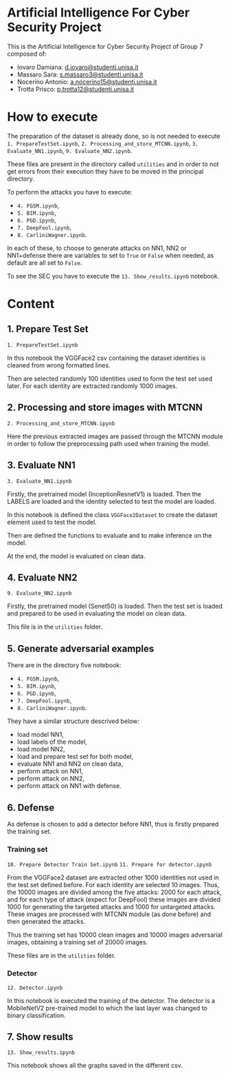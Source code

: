 # Artificial Intelligence For Cyber Security Project

This is the Artificial Intelligence for Cyber Security Project of Group 7 composed of:

- Iovaro Damiana: d.iovaro@studenti.unisa.it
- Massaro Sara: s.massaro3@studenti.unisa.it
- Nocerino Antonio: a.nocerino15@studenti.unisa.it
- Trotta Prisco: p.trotta12@studenti.unisa.it

# How to execute

The preparation of the dataset is already done, so is not needed to execute `1. PrepareTestSet.ipynb`, `2. Processing_and_store_MTCNN.ipynb`, `3. Evaluate_NN1.ipynb`, `9. Evaluate_NN2.ipynb`.

These files are present in the directory called `utilities` and in order to not get errors from their execution they have to be moved in the principal directory.

To perform the attacks you have to execute:

- `4. FGSM.ipynb`,
- `5. BIM.ipynb`,
- `6. PGD.ipynb`,
- `7. DeepFool.ipynb`,
- `8. CarliniWagner.ipynb`.

In each of these, to choose to generate attacks on NN1, NN2 or NN1+defense there are variables to set to `True` or `False` when needed, as default are all set to `False`.

To see the SEC you have to execute the `13. Show_results.ipynb` notebook.

# Content

## 1. Prepare Test Set

`1. PrepareTestSet.ipynb`

In this notebook the VGGFace2 csv containing the dataset identities is cleaned from wrong formatted lines.

Then are selected randomly 100 identities used to form the test set used later. For each identity are extracted randomly 1000 images.

## 2. Processing and store images with MTCNN

`2. Processing_and_store_MTCNN.ipynb`

Here the previous extracted images are passed through the MTCNN module in order to follow the preprocessing path used when training the model.

## 3. Evaluate NN1

`3. Evaluate_NN1.ipynb`

Firstly, the pretrained model (InceptionResnetV1) is loaded. Then the LABELS are loaded and the identity selected to test the model are loaded.

In this notebook is defined the class `VGGFace2Dataset` to create the dataset element used to test the model.

Then are defined the functions to evaluate and to make inference on the model.

At the end, the model is evaluated on clean data.

## 4. Evaluate NN2

`9. Evaluate_NN2.ipynb`

Firstly, the pretrained model (Senet50) is loaded. Then the test set is loaded and prepared to be used in evaluating the model on clean data.

This file is in the `utilities` folder.

## 5. Generate adversarial examples

There are in the directory five notebook:

- `4. FGSM.ipynb`,
- `5. BIM.ipynb`,
- `6. PGD.ipynb`,
- `7. DeepFool.ipynb`,
- `8. CarliniWagner.ipynb`.

They have a similar structure descrived below:

- load model NN1,
- load labels of the model,
- load model NN2,
- load and prepare test set for both model,
- evaluate NN1 and NN2 on clean data,
- perform attack on NN1,
- perform attack on NN2,
- perform attack on NN1 with defense.

## 6. Defense

As defense is chosen to add a detector before NN1, thus is firstly prepared the training set.

### Training set

`10. Prepare Detector Train Set.ipynb`
`11. Prepare for detector.ipynb`

From the VGGFace2 dataset are extracted other 1000 identities not used in the test set defined before. For each identity are selected 10 images. Thus, the 10000 images are divided among the five attacks: 2000 for each attack, and for each type of attack (expect for DeepFool) these images are divided 1000 for generating the targeted attacks and 1000 for untargeted attacks. These images are processed with MTCNN module (as done before) and then generated the attacks.

Thus the training set has 10000 clean images and 10000 images adversarial images, obtaining a training set of 20000 images.

These files are in the `utilities` folder.

### Detector

`12. Detector.ipynb`

In this notebook is executed the training of the detector. The detector is a MobileNetV2 pre-trained model to which the last layer was changed to binary classification.

## 7. Show results

`13. Show_results.ipynb`

This notebook shows all the graphs saved in the different csv.
